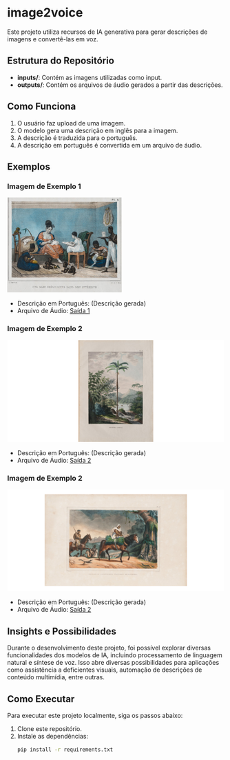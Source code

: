 # image2voice
Este projeto utiliza recursos de IA generativa para gerar descrições de imagens e convertê-las em voz.

## Estrutura do Repositório

- **inputs/**: Contém as imagens utilizadas como input.
- **outputs/**: Contém os arquivos de áudio gerados a partir das descrições.

## Como Funciona

1. O usuário faz upload de uma imagem.
2. O modelo gera uma descrição em inglês para a imagem.
3. A descrição é traduzida para o português.
4. A descrição em português é convertida em um arquivo de áudio.

## Exemplos

### Imagem de Exemplo 1
![Exemplo 1](inputs/exemplo1.png)
- Descrição em Português: (Descrição gerada)
- Arquivo de Áudio: [Saída 1](outputs/saida1.mp3)

### Imagem de Exemplo 2
![Exemplo 2](inputs/exemplo2.png)
- Descrição em Português: (Descrição gerada)
- Arquivo de Áudio: [Saída 2](outputs/saida2.mp3)

### Imagem de Exemplo 2
![Exemplo 3](inputs/exemplo3.png)
- Descrição em Português: (Descrição gerada)
- Arquivo de Áudio: [Saída 2](outputs/saida3.mp3)

## Insights e Possibilidades

Durante o desenvolvimento deste projeto, foi possível explorar diversas funcionalidades dos modelos de IA, incluindo processamento de linguagem natural e síntese de voz. Isso abre diversas possibilidades para aplicações como assistência a deficientes visuais, automação de descrições de conteúdo multimídia, entre outras.

## Como Executar

Para executar este projeto localmente, siga os passos abaixo:

1. Clone este repositório.
2. Instale as dependências:
   ```bash
   pip install -r requirements.txt

